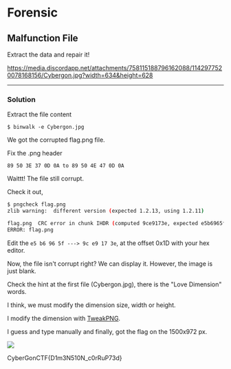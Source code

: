 ﻿# Forensic


## Malfunction File

Extract the data and repair it!

https://media.discordapp.net/attachments/758115188796162088/1142977520078168156/Cybergon.jpg?width=634&height=628

---

### Solution

Extract the file content

`$ binwalk -e Cybergon.jpg`

We got the corrupted flag.png file.

Fix the .png header

`89 50 3E 37 0D 0A to 89 50 4E 47 0D 0A`

Waittt! The file still corrupt.

Check it out,

```bash
$ pngcheck flag.png
zlib warning:  different version (expected 1.2.13, using 1.2.11)

flag.png  CRC error in chunk IHDR (computed 9ce9173e, expected e5b6965f)
ERROR: flag.png
```

Edit the `e5 b6 96 5f ---> 9c e9 17 3e`, at the offset 0x1D with your hex editor.

Now, the file isn't corrupt right? We can display it. However, the image is just blank.

Check the hint at the first file (Cybergon.jpg), there is the "Love Dimension" words.

I think, we must modify the dimension size, width or height.

I modify the dimension with [TweakPNG](https://entropymine.com/jason/tweakpng/).

I guess and type manually and finally, got the flag on the 1500x972 px.

![](https://media.discordapp.net/attachments/758115188796162088/1142981027065774251/newflag.png?width=1648&height=1068)


CyberGonCTF{D1m3N510N_c0rRuP73d}